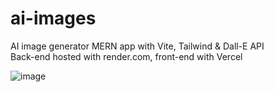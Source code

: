 # ai-images
AI image generator MERN app with Vite, Tailwind & Dall-E API
<br/>Back-end hosted with render.com, front-end with Vercel

![image](https://user-images.githubusercontent.com/44801711/213978131-043be3a3-cfad-48a5-96c8-3d29335835b9.png)

